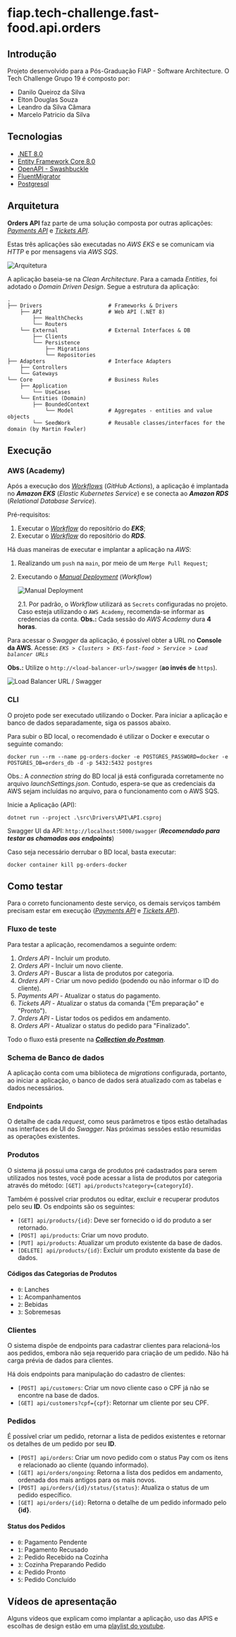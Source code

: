 # fiap.tech-challenge.fast-food.api.orders

## Introdução
Projeto desenvolvido para a Pós-Graduação FIAP - Software Architecture.
O Tech Challenge Grupo 19 é composto por:
- Danilo Queiroz da Silva
- Elton Douglas Souza
- Leandro da Silva Câmara
- Marcelo Patricio da Silva


## Tecnologias
* [.NET 8.0](https://dotnet.microsoft.com/pt-br/download/dotnet/8.0)
* [ Entity Framework Core 8.0 ](https://devblogs.microsoft.com/dotnet/announcing-ef8/)
* [ OpenAPI - Swashbuckle ](https://learn.microsoft.com/pt-br/aspnet/core/tutorials/getting-started-with-swashbuckle)
* [ FluentMigrator ](https://fluentmigrator.github.io/)
* [ Postgresql ](https://www.postgresql.org/)


## Arquitetura
**Orders API** faz parte de uma solução composta por outras aplicações: [_Payments API_](https://github.com/leandrocamara/fiap.tech-challenge.fast-food.api.payments) e [_Tickets API_](https://github.com/leandrocamara/fiap.tech-challenge.fast-food.api.tickets).

Estas três aplicações são executadas no _AWS EKS_ e se comunicam via _HTTP_ e por mensagens via _AWS SQS_. 

![Arquitetura](./docs/DiagramaArquitetura.png)

A aplicação baseia-se na _Clean Architecture_. Para a camada _Entities_, foi adotado o _Domain Driven Design_.
Segue a estrutura da aplicação:

    .
    ├── Drivers                     # Frameworks & Drivers
        ├── API                     # Web API (.NET 8)
            ├── HealthChecks
            └── Routers
        └── External                # External Interfaces & DB
            ├── Clients
            └── Persistence
                ├── Migrations
                └── Repositories
    ├── Adapters                    # Interface Adapters
        ├── Controllers
        └── Gateways
    └── Core                        # Business Rules
        ├── Application
            └── UseCases
        └── Entities (Domain)
            ├── BoundedContext
                └── Model           # Aggregates - entities and value objects
            └── SeedWork            # Reusable classes/interfaces for the domain (by Martin Fowler)


## Execução

### AWS (Academy)

Após a execução dos [_Workflows_](https://github.com/leandrocamara/fiap.tech-challenge.fast-food.api.orders/actions) (_GitHub Actions_), a aplicação é implantada no **_Amazon EKS_** (_Elastic Kubernetes Service_) e se conecta ao **_Amazon RDS_** (_Relational Database Service_).

Pré-requisitos:
1. Executar o [_Workflow_](https://github.com/leandrocamara/fiap.tech-challenge.fast-food.infra.k8s) do repositório do **_EKS_**;
2. Executar o [_Workflow_](https://github.com/leandrocamara/fiap.tech-challenge.fast-food.infra.database) do repositório do **_RDS_**.

Há duas maneiras de executar e implantar a aplicação na _AWS_:

1. Realizando um `push` na `main`, por meio de um `Merge Pull Request`;

2. Executando o [_Manual Deployment_](https://github.com/leandrocamara/fiap.tech-challenge.fast-food.api.orders/actions/workflows/manual-deployment.yaml) (_Workflow_)

    ![Manual Deployment](./docs/manual-deployment.png)

    2.1. Por padrão, o _Workflow_ utilizará as `Secrets` configuradas no projeto. Caso esteja utilizando o `AWS Academy`, recomenda-se informar as credencias da conta. **Obs.:** Cada sessão do _AWS Academy_ dura **4 horas**.

Para acessar o _Swagger_ da aplicação, é possível obter a URL no **Console da AWS**. Acesse: _`EKS > Clusters > EKS-fast-food > Service > Load balancer URLs`_

**Obs.:** Utilize o `http://<load-balancer-url>/swagger` (**ao invés de** `https`).

![Load Balancer URL / Swagger](./docs/load-balancer-url-swagger.png)


### CLI

O projeto pode ser executado utilizando o Docker.
Para iniciar a aplicação e banco de dados separadamente, siga os passos abaixo.

Para subir o BD local, o recomendado é utilizar o Docker e executar o seguinte comando:
```shell
docker run --rm --name pg-orders-docker -e POSTGRES_PASSWORD=docker -e POSTGRES_DB=orders_db -d -p 5432:5432 postgres
```

Obs.: A *connection string* do BD local já está configurada corretamente no arquivo *launchSettings.json*. Contudo, espera-se que as credenciais da AWS sejam incluídas no arquivo, para o funcionamento com o AWS SQS.

Inicie a Aplicação (API):
```shell
dotnet run --project .\src\Drivers\API\API.csproj
```

Swagger UI da API: `http://localhost:5000/swagger` (***Recomendado para testar as chamadas aos endpoints***)

Caso seja necessário derrubar o BD local, basta executar:

```shell
docker container kill pg-orders-docker
```


## Como testar

Para o correto funcionamento deste serviço, os demais serviços também precisam estar em execução ([_Payments API_](https://github.com/leandrocamara/fiap.tech-challenge.fast-food.api.payments) e [_Tickets API_](https://github.com/leandrocamara/fiap.tech-challenge.fast-food.api.tickets)).


### Fluxo de teste

Para testar a aplicação, recomendamos a seguinte ordem:
1. _Orders API_ - Incluir um produto.
2. _Orders API_ - Incluir um novo cliente.
3. _Orders API_ - Buscar a lista de produtos por categoria.
4. _Orders API_ - Criar um novo pedido (podendo ou não informar o ID do cliente).
5. _Payments API_ - Atualizar o status do pagamento.
6. _Tickets API_ - Atualizar o status da comanda ("Em preparação" e "Pronto").
7. _Orders API_ - Listar todos os pedidos em andamento.
8. _Orders API_ - Atualizar o status do pedido para "Finalizado".

Todo o fluxo está presente na [**_Collection do Postman_**](./docs/postman/FIAP.FastFood.postman_collection.json).


### Schema de Banco de dados
A aplicação conta com uma biblioteca de _migrations_ configurada, portanto, ao iniciar a aplicação, o banco de dados será atualizado com as tabelas e dados necessários.


### Endpoints
O detalhe de cada _request_, como seus parâmetros e tipos estão detalhadas nas interfaces de UI do _Swagger_. Nas próximas sessões estão resumidas as operações existentes.


### Produtos
O sistema já possui uma carga de produtos pré cadastrados para serem utilizados nos testes, você pode acessar a lista de produtos por categoria através do método:
`[GET] api/products?category={categoryId}`.

Também é possível criar produtos ou editar, excluir e recuperar produtos pelo seu **ID**. Os endpoints são os seguintes:
- `[GET] api/products/{id}`: Deve ser fornecido o id do produto a ser retornado.
- `[POST] api/products`: Criar um novo produto.
- `[PUT] api/products`: Atualizar um produto existente da base de dados.
- `[DELETE] api/products/{id}`: Excluir um produto existente da base de dados.

#### Códigos das Categorias de Produtos
- `0`: Lanches
- `1`: Acompanhamentos
- `2`: Bebidas
- `3`: Sobremesas


### Clientes
O sistema dispõe de endpoints para cadastrar clientes para relacioná-los aos pedidos, embora não seja requerido para criação de um pedido.
Não há carga prévia de dados para clientes.

Há dois endpoints para manipulação do cadastro de clientes:
- `[POST] api/customers`: Criar um novo cliente caso o CPF já não se encontre na base de dados.
- `[GET] api/customers?cpf={cpf}`: Retornar um cliente por seu CPF.


### Pedidos
É possível criar um pedido, retornar a lista de pedidos existentes e retornar os detalhes de um pedido por seu **ID**.
- `[POST] api/orders`: Criar um novo pedido com o status Pay com os itens e relacionado ao cliente (quando informado).
- `[GET] api/orders/ongoing`: Retorna a lista dos pedidos em andamento, ordenada dos mais antigos para os mais novos.
- `[POST] api/orders/{id}/status/{status}`: Atualiza o status de um pedido específico.
- `[GET] api/orders/{id}`: Retorna o detalhe de um pedido informado pelo **{id}**.

#### Status dos Pedidos
- `0`: Pagamento Pendente
- `1`: Pagamento Recusado
- `2`: Pedido Recebido na Cozinha
- `3`: Cozinha Preparando Pedido
- `4`: Pedido Pronto
- `5`: Pedido Concluído


## Vídeos de apresentação
Alguns vídeos que explicam como implantar a aplicação, uso das APIS e escolhas de design estão em uma [playlist do youtube](https://youtube.com/playlist?list=PLuVYnmmdbgO1ams1lmM4tDwmZxym5vV7w&si=ve6Ck3-chgUc_JFZ).
